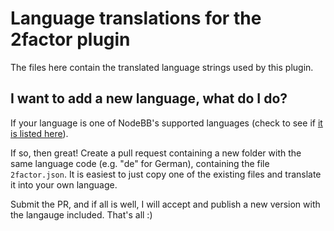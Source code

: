 # Language translations for the 2factor plugin

The files here contain the translated language strings used by this plugin.

## I want to add a new language, what do I do?

If your language is one of NodeBB's supported languages (check to see if [it is listed here](https://github.com/NodeBB/NodeBB/tree/master/public/language)).

If so, then great! Create a pull request containing a new folder with the same language code (e.g. "de" for German), containing the file `2factor.json`. It is easiest to just copy one of the existing files and translate it into your own language.

Submit the PR, and if all is well, I will accept and publish a new version with the langauge included. That's all :)
